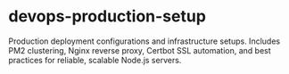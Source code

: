 # devops-production-setup
Production deployment configurations and infrastructure setups. Includes PM2 clustering, Nginx reverse proxy, Certbot SSL automation, and best practices for reliable, scalable Node.js servers.
